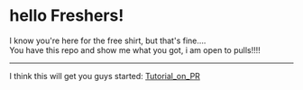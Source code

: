 <h1>hello Freshers!</h1>
I know you're here for the free shirt, but that's fine....<br>
You have this repo and show me what you got, i am open to pulls!!!!
<hr>
I think this will get you guys started:
<a href="https://tiny-url-service.herokuapp.com/zcIpCb">Tutorial_on_PR</a>  <!-- This URL is shortened by URL shortner made by Vishal B-) check it out on vcode11 -->
